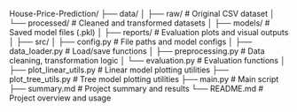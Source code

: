 House-Price-Prediction/
├── data/
│ ├── raw/                  # Original CSV dataset
│ └── processed/            # Cleaned and transformed datasets
│
├── models/                 # Saved model files (.pkl)
│
├── reports/                # Evaluation plots and visual outputs
│
├── src/
│ ├── config.py             # File paths and model configs
│ ├── data_loader.py        # Load/save functions
│ ├── preprocessing.py      # Data cleaning, transformation logic
│ └── evaluation.py         # Evaluation functions
│
├── plot_linear_utils.py    # Linear model plotting utilities
├── plot_tree_utils.py      # Tree model plotting utilities
├── main.py                 # Main script
├── summary.md              # Project summary and results
└── README.md               # Project overview and usage

